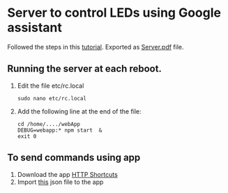 # Server to control LEDs using Google assistant

Followed the steps in this [tutorial](https://www.instructables.com/Google-Home-Controlled-LEDs/). Exported as [Server.pdf](https://github.com/rajputsher/Server_app_raspi/blob/master/Server.pdf) file.


## Running the server at each reboot.

1. Edit the file etc/rc.local
    ```
    sudo nano etc/rc.local
    ```

2. Add the following line at the end of the file:
    ```
    cd /home/..../webApp
    DEBUG=webapp:* npm start  & 
    exit 0
    ```

## To send commands using app

1. Download the app [HTTP Shortcuts](https://play.google.com/store/apps/details?id=ch.rmy.android.http_shortcuts&hl=de&gl=US)
2. Import [this]() json file to the app